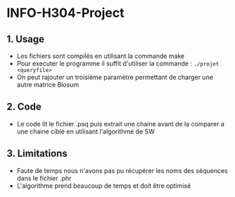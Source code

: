 # INFO-H304-Project
## 1. Usage
* Les fichiers sont compilés en utilisant la commande make
* Pour executer le programme il suffit d'utiliser la commande : `./projet <queryfile>`<database filename>
* On peut rajouter un troisième paramètre permettant de charger une autre matrice Blosum

## 2. Code
* Le code lit le fichier .psq puis extrait une chaine avant de la comparer a une chaine cible en utilisant l'algorithme de SW

## 3. Limitations
* Faute de temps nous n'avons pas pu récupérer les noms des séquences dans le fichier .phr
* L'algorithme prend beaucoup de temps et doit être optimisé
